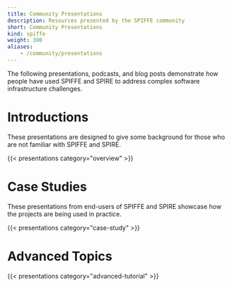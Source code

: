 ```yaml
---
title: Community Presentations
description: Resources presented by the SPIFFE community
short: Community Presentations
kind: spiffe
weight: 300
aliases:
    - /community/presentations
---
```


The following presentations, podcasts, and blog posts demonstrate how people have used SPIFFE and SPIRE to address complex software infrastructure challenges.

# Introductions

These presentations are designed to give some background for those who are not familiar with SPIFFE and SPIRE.

{{< presentations category="overview" >}}

# Case Studies

These presentations from end-users of SPIFFE and SPIRE showcase how the projects are being used in practice.

{{< presentations category="case-study" >}}

# Advanced Topics

{{< presentations category="advanced-tutorial" >}}

